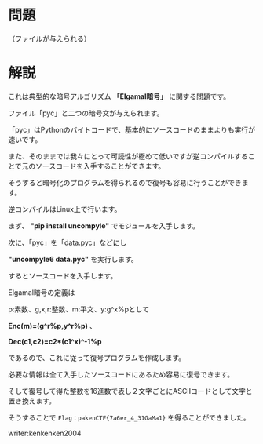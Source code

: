 # 問題

（ファイルが与えられる）

# 解説

これは典型的な暗号アルゴリズム **「Elgamal暗号」** に関する問題です。

ファイル「pyc」と二つの暗号文が与えられます。

「pyc」はPythonのバイトコードで、基本的にソースコードのままよりも実行が速いです。

また、そのままでは我々にとって可読性が極めて低いですが逆コンパイルすることで元のソースコードを入手することができます。

そうすると暗号化のプログラムを得られるので復号も容易に行うことができます。


逆コンパイルはLinux上で行います。

まず、 **"pip install uncompyle"** でモジュールを入手します。

次に、「pyc」を「data.pyc」などにし

**"uncompyle6 data.pyc"** を実行します。

するとソースコードを入手します。

Elgamal暗号の定義は

p:素数、g,x,r:整数、m:平文、y:g^x%pとして

**Enc(m)=(g^r%p,y^r%p)** 、　

**Dec(c1,c2)=c2\*(c1^x)^-1%p** 

であるので、これに従って復号プログラムを作成します。

必要な情報は全て入手したソースコードにあるため容易に復号できます。

そして復号して得た整数を16進数で表し２文字ごとにASCIIコードとして文字と置き換えます。

そうすることで ```Flag：pakenCTF{7a6er_4_31GaMa1}``` を得ることができました。

writer:kenkenken2004
